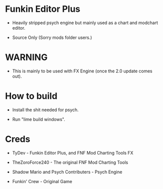 # Funkin Editor Plus

* Heavily stripped psych engine but mainly used as a chart and modchart editor.

* Source Only (Sorry mods folder users.)

# WARNING

* This is mainly to be used with FX Engine (once the 2.0 update comes out).

# How to build

* Install the shit needed for psych.

* Run "lime build windows".

# Creds

* TyDev - Funkin Editor Plus, and FNF Mod Charting Tools FX

* TheZoroForce240 - The original FNF Mod Charting Tools

* Shadow Mario and Psych Contributers - Psych Engine

* Funkin' Crew - Original Game
